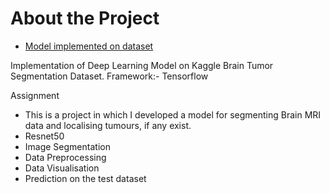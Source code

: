 # About the Project

* [Model implemented on dataset](https://www.kaggle.com/datasets/mateuszbuda/lgg-mri-segmentation)

Implementation of Deep Learning Model on Kaggle Brain Tumor Segmentation Dataset.
Framework:- Tensorflow

Assignment
* This is a project in which I developed a model for segmenting Brain MRI data and localising tumours, if any exist.
* Resnet50
* Image Segmentation 
* Data Preprocessing
* Data Visualisation
* Prediction on the test dataset
